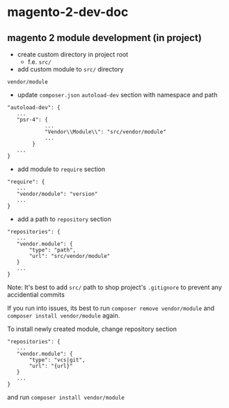 # magento-2-dev-doc

## magento 2 module development (in project)
* create custom directory in project root
  * f.e. `src/`
* add custom module to `src/` directory
```
vendor/module
```
* update `composer.json` `autoload-dev` section with namespace and path
```
"autoload-dev": {
   ...
   "psr-4": {
            ...
            "Vendor\\Module\\": "src/vendor/module"
            ...
        }
   ...
}
```
* add module to `require` section
```
"require": {
   ...
   "vendor/module": "version"
   ...
}
```
* add a path to `repository` section
```
"repositories": {
   ...
   "vendor.module": {
       "type": "path",
       "url": "src/vendor/module"
   }
   ...
}
```
Note: It's best to add `src/` path to shop project's `.gitignore` to prevent any accidential commits  
  
If you run into issues, its best to run `composer remove vendor/module` and `composer install vendor/module` again.

To install newly created module, change repository section
```
"repositories": {
   ...
   "vendor.module": {
       "type": "vcs|git",
       "url": "{url}"
   }
   ...
}
```
and run `composer install vendor/module`
